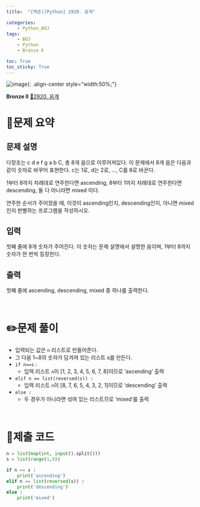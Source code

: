 ```yaml
---
title:  "[백준][Python] 2920. 음계" 

categories: 
    - Python_BOJ
tags: 
    - BOJ
    - Python
    - Bronze Ⅱ

toc: True
toc_sticky: True
---
```

![image](https://github.com/user-attachments/assets/32319fe8-99e9-4031-b5d1-9f1909b510dc){: .align-center style="width:50%;"}

**Bronze Ⅱ** 
[🔗2920. 음계](https://www.acmicpc.net/problem/2920)

<h1>📝문제 요약</h1>

<h2>문제 설명</h2> 

다장조는 c d e f g a b C, 총 8개 음으로 이루어져있다. 이 문제에서 8개 음은 다음과 같이 숫자로 바꾸어 표현한다. c는 1로, d는 2로, ..., C를 8로 바꾼다.

1부터 8까지 차례대로 연주한다면 ascending, 8부터 1까지 차례대로 연주한다면 descending, 둘 다 아니라면 mixed 이다.

연주한 순서가 주어졌을 때, 이것이 ascending인지, descending인지, 아니면 mixed인지 판별하는 프로그램을 작성하시오.

<h2>입력</h2>

첫째 줄에 8개 숫자가 주어진다. 이 숫자는 문제 설명에서 설명한 음이며, 1부터 8까지 숫자가 한 번씩 등장한다.

<h2>출력</h2>

첫째 줄에 ascending, descending, mixed 중 하나를 출력한다.


<br>

<h1>✏️문제 풀이</h1>

- 입력되는 값은 `n` 리스트로 만들어준다.
- 그 다음 1~8의 숫자가 담겨져 있는 리스트 s를 만든다.
- `if n==s` :
    - 입력 리스트 `n`이 [1, 2, 3, 4, 5, 6, 7, 8]이므로 ‘ascending’ 출력
- `elif n == list(reversed(s)) :`
    - 입력 리스트 `n`이  [8, 7, 6, 5, 4, 3, 2, 1]이므로 ‘descending’ 출력
- `else :`
    - 두 경우가 아니라면 섞여 있는 리스트므로 ‘mixed’를 출력


<br>

<h1>💯제출 코드</h1>

```python
n = list(map(int, input().split()))
s = list(range(1,9))

if n == s :
    print('ascending')
elif n == list(reversed(s)) :
    print('descending')
else :
    print('mixed')
```